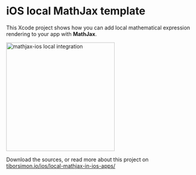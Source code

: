 # iOS local MathJax template

This Xcode project shows how you can add local mathematical expression rendering to your app with __MathJax__.

<img src="https://raw.githubusercontent.com/tiborsimon/ios-local-mathjax-template/master/mathjax-ios.png" alt="mathjax-ios local integration" width=290 />

Download the sources, or read more about this project on [tiborsimon.io/ios/local-mathjax-in-ios-apps/](tiborsimon.io/ios/local-mathjax-in-ios-apps/)
